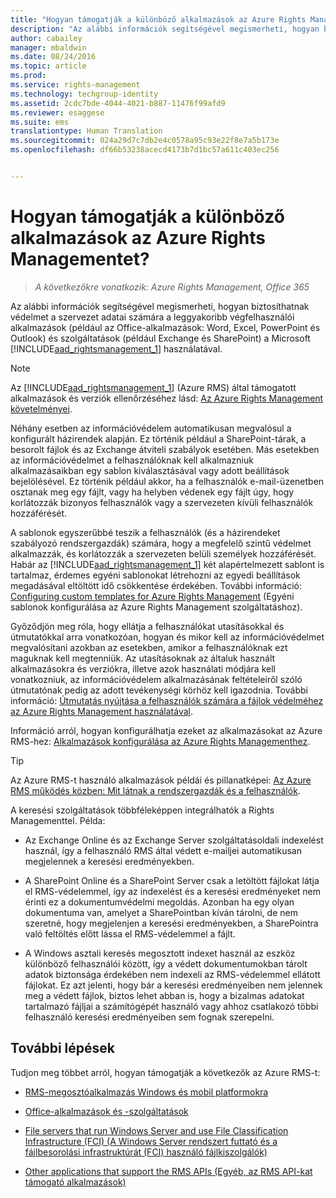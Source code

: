 ```yaml
---
title: "Hogyan támogatják a különböző alkalmazások az Azure Rights Managementet? | Azure RMS"
description: "Az alábbi információk segítségével megismerheti, hogyan biztosíthatnak védelmet a szervezet adatai számára a leggyakoribb végfelhasználói alkalmazások (például az Office-alkalmazások: Word, Excel, PowerPoint és Outlook) és szolgáltatások (például Exchange és SharePoint) a Microsoft Azure Rights Management használatával."
author: cabailey
manager: mbaldwin
ms.date: 08/24/2016
ms.topic: article
ms.prod: 
ms.service: rights-management
ms.technology: techgroup-identity
ms.assetid: 2cdc7bde-4044-4021-b887-11476f99afd9
ms.reviewer: esaggese
ms.suite: ems
translationtype: Human Translation
ms.sourcegitcommit: 024a29d7c7db2e4c0578a95c93e22f8e7a5b173e
ms.openlocfilehash: df66b53238acecd4173b7d1bc57a611c403ec256


---
```


# Hogyan támogatják a különböző alkalmazások az Azure Rights Managementet?

>*A következőkre vonatkozik: Azure Rights Management, Office 365*

Az alábbi információk segítségével megismerheti, hogyan biztosíthatnak védelmet a szervezet adatai számára a leggyakoribb végfelhasználói alkalmazások (például az Office-alkalmazások: Word, Excel, PowerPoint és Outlook) és szolgáltatások (például Exchange és SharePoint) a Microsoft [!INCLUDE[aad_rightsmanagement_1](../includes/aad_rightsmanagement_1_md.md)] használatával. 
> [!NOTE]
> Az [!INCLUDE[aad_rightsmanagement_1](../includes/aad_rightsmanagement_1_md.md)] (Azure RMS) által támogatott alkalmazások és verziók ellenőrzéséhez lásd: [Az Azure Rights Management követelményei](../get-started/requirements-azure-rms.md).

Néhány esetben az információvédelem automatikusan megvalósul a konfigurált házirendek alapján. Ez történik például a SharePoint-tárak, a besorolt fájlok és az Exchange átviteli szabályok esetében. Más esetekben az információvédelmet a felhasználóknak kell alkalmazniuk alkalmazásaikban egy sablon kiválasztásával vagy adott beállítások bejelölésével. Ez történik például akkor, ha a felhasználók e-mail-üzenetben osztanak meg egy fájlt, vagy ha helyben védenek egy fájlt úgy, hogy korlátozzák bizonyos felhasználók vagy a szervezeten kívüli felhasználók hozzáférését.

A sablonok egyszerűbbé teszik a felhasználók (és a házirendeket szabályozó rendszergazdák) számára, hogy a megfelelő szintű védelmet alkalmazzák, és korlátozzák a szervezeten belüli személyek hozzáférését. Habár az [!INCLUDE[aad_rightsmanagement_1](../includes/aad_rightsmanagement_1_md.md)] két alapértelmezett sablont is tartalmaz, érdemes egyéni sablonokat létrehozni az egyedi beállítások megadásával eltöltött idő csökkentése érdekében. További információ: [Configuring custom templates for Azure Rights Management](../deploy-use/configure-custom-templates.md) (Egyéni sablonok konfigurálása az Azure Rights Management szolgáltatáshoz).

Győződjön meg róla, hogy ellátja a felhasználókat utasításokkal és útmutatókkal arra vonatkozóan, hogyan és mikor kell az információvédelmet megvalósítani azokban az esetekben, amikor a felhasználóknak ezt maguknak kell megtenniük. Az utasításoknak az általuk használt alkalmazásokra és verziókra, illetve azok használati módjára kell vonatkozniuk, az információvédelem alkalmazásának feltételeiről szóló útmutatónak pedig az adott tevékenységi körhöz kell igazodnia. További információ: [Útmutatás nyújtása a felhasználók számára a fájlok védelméhez az Azure Rights Management használatával](../deploy-use/help-users.md).

Információ arról, hogyan konfigurálhatja ezeket az alkalmazásokat az Azure RMS-hez: [Alkalmazások konfigurálása az Azure Rights Managementhez](../deploy-use/configure-applications.md).

> [!TIP]
> Az Azure RMS-t használó alkalmazások példái és pillanatképei: [Az Azure RMS működés közben: Mit látnak a rendszergazdák és a felhasználók](what-admins-users-see.md).

A keresési szolgáltatások többféleképpen integrálhatók a Rights Managementtel. Példa: 

- Az Exchange Online és az Exchange Server szolgáltatásoldali indexelést használ, így a felhasználó RMS által védett e-mailjei automatikusan megjelennek a keresési eredményekben. 

- A SharePoint Online és a SharePoint Server csak a letöltött fájlokat látja el RMS-védelemmel, így az indexelést és a keresési eredményeket nem érinti ez a dokumentumvédelmi megoldás. Azonban ha egy olyan dokumentuma van, amelyet a SharePointban kíván tárolni, de nem szeretné, hogy megjelenjen a keresési eredményekben, a SharePointra való feltöltés előtt lássa el RMS-védelemmel a fájlt.

- A Windows asztali keresés megosztott indexet használ az eszköz különböző felhasználói között, így a védett dokumentumokban tárolt adatok biztonsága érdekében nem indexeli az RMS-védelemmel ellátott fájlokat. Ez azt jelenti, hogy bár a keresési eredményeiben nem jelennek meg a védett fájlok, biztos lehet abban is, hogy a bizalmas adatokat tartalmazó fájljai a számítógépét használó vagy ahhoz csatlakozó többi felhasználó keresési eredményeiben sem fognak szerepelni. 



## További lépések

Tudjon meg többet arról, hogyan támogatják a következők az Azure RMS-t:

-   [RMS-megosztóalkalmazás Windows és mobil platformokra](sharing-app-support.md)

-   [Office-alkalmazások és -szolgáltatások](office-apps-services-support.md)

-   [File servers that run Windows Server and use File Classification Infrastructure (FCI) (A Windows Server rendszert futtató és a fájlbesorolási infrastruktúrát (FCI) használó fájlkiszolgálók)](file-server-support.md)

-   [Other applications that support the RMS APIs (Egyéb, az RMS API-kat támogató alkalmazások)](api-support.md)




<!--HONumber=Aug16_HO4-->


